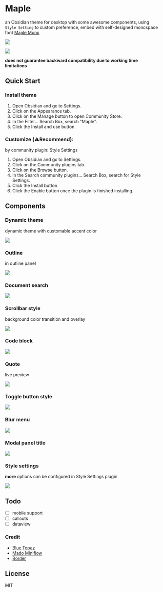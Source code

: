 # Maple

an Obsidian theme for desktop with some awesome components, using `Style Setting` to custom preference, embed with self-designed monospace font [Maple Mono](https://github.com/subframe7536/Maple-font)

![](img/screenshot_source.webp)

<a href="https://www.buymeacoffee.com/subframe753"><img src="https://img.buymeacoffee.com/button-api/?text=Buy me a coffee&emoji=&slug=subframe753&button_colour=5F7FFF&font_colour=ffffff&font_family=Lato&outline_colour=000000&coffee_colour=FFDD00" /></a>

**does not guarantee backward compatibility due to working time limitations**

## Quick Start

### Install theme

1. Open Obsidian and go to Settings.
2. Click on the Appearance tab.
3. Click on the Manage button to open Community Store.
4. In the Filter... Search Box, search "Maple".
5. Click the Install and use button.

### Customize (⚠️Recommend):

by community plugin: Style Settings

1. Open Obsidian and go to Settings.
2. Click on the Community plugins tab.
3. Click on the Browse button.
4. In the Search community plugins... Search Box, search for Style Settings.
5. Click the Install button.
6. Click the Enable button once the plugin is finished installing.

## Components

### Dynamic theme

dynamic theme with customable accent color

![](img/dynamic.png)

### Outline

in outline panel

![](./img/outline.gif)

### Document search

![](img/container-query.gif)

### Scrollbar style

background color transition and overlay

![](img/scrollbar.gif)

### Code block

![](img/code.png)

### Quote

live preview

![](img/quote.png)

### Toggle button style

![](img/toggle.gif)

### Blur menu

![](img/blur.png)

### Modal panel title

![](img/input.gif)

### Style settings

**more** options can be configured in Style Settings plugin

![](img/style_setting.png)

## Todo

- [ ] mobile support
- [ ] callouts
- [ ] dataview

### Credit

- [Blue Topaz](https://github.com/whyt-byte/Blue-Topaz_Obsidian-css)
- [Mado Miniflow](https://github.com/hydescarf/Obsidian-Theme-Mado-Miniflow)
- [Border](https://github.com/Akifyss/obsidian-border)

## License

MIT

